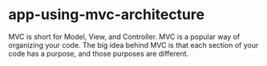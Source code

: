 # app-using-mvc-architecture

MVC is short for Model, View, and Controller. MVC is a popular way of organizing your code. The big idea behind MVC is that each section of your code has a purpose, and those purposes are different.
